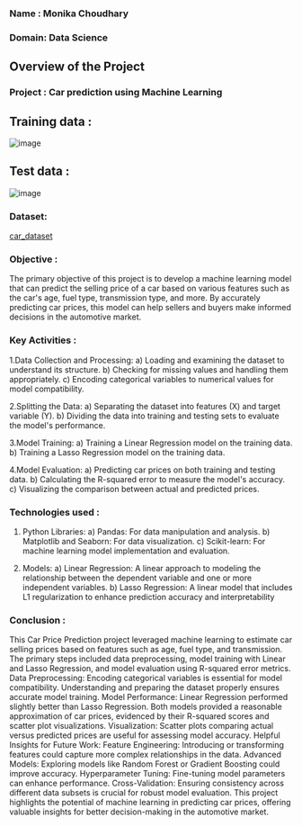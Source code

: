 ### Name : Monika Choudhary
### Domain: Data Science


## Overview of the Project 
### Project : Car prediction using Machine Learning
## Training data :
![image](https://github.com/user-attachments/assets/b878eceb-7e52-487a-b19e-4091d92c09bd)

## Test data :
![image](https://github.com/user-attachments/assets/0e45a521-7f79-4fb5-abbf-2e7feefcaf16)

### Dataset:
[car_dataset](https://github.com/monikac24/monika-OIB-SIP-Datasci-task3-car-prediction/blob/main/car%20data.csv)

### Objective : 
The primary objective of this project is to develop a machine learning model that can predict the selling price of a car based on various features such as the car's age, fuel type, transmission type, and more. By accurately predicting car prices, this model can help sellers and buyers make informed decisions in the automotive market.

### Key Activities :
1.Data Collection and Processing:
a) Loading and examining the dataset to understand its structure.
b) Checking for missing values and handling them appropriately.
c) Encoding categorical variables to numerical values for model compatibility.

2.Splitting the Data:
a) Separating the dataset into features (X) and target variable (Y).
b) Dividing the data into training and testing sets to evaluate the model's performance.

3.Model Training:
a) Training a Linear Regression model on the training data.
b) Training a Lasso Regression model on the training data.

4.Model Evaluation:
a) Predicting car prices on both training and testing data.
b) Calculating the R-squared error to measure the model's accuracy.
c) Visualizing the comparison between actual and predicted prices.

### Technologies used : 
1. Python Libraries:
a) Pandas: For data manipulation and analysis.
b) Matplotlib and Seaborn: For data visualization.
c) Scikit-learn: For machine learning model implementation and evaluation.

2. Models:
a) Linear Regression: A linear approach to modeling the relationship between the dependent variable and one or more independent variables.
b) Lasso Regression: A linear model that includes L1 regularization to enhance prediction accuracy and interpretability

### Conclusion : 
This Car Price Prediction project leveraged machine learning to estimate car selling prices based on features such as age, fuel type, and transmission. The primary steps included data preprocessing, model training with Linear and Lasso Regression, and model evaluation using R-squared error metrics.
Data Preprocessing:
Encoding categorical variables is essential for model compatibility.
Understanding and preparing the dataset properly ensures accurate model training.
Model Performance:
Linear Regression performed slightly better than Lasso Regression.
Both models provided a reasonable approximation of car prices, evidenced by their R-squared scores and scatter plot visualizations.
Visualization:
Scatter plots comparing actual versus predicted prices are useful for assessing model accuracy.
Helpful Insights for Future Work:
Feature Engineering: Introducing or transforming features could capture more complex relationships in the data.
Advanced Models: Exploring models like Random Forest or Gradient Boosting could improve accuracy.
Hyperparameter Tuning: Fine-tuning model parameters can enhance performance.
Cross-Validation: Ensuring consistency across different data subsets is crucial for robust model evaluation.
This project highlights the potential of machine learning in predicting car prices, offering valuable insights for better decision-making in the automotive market.
